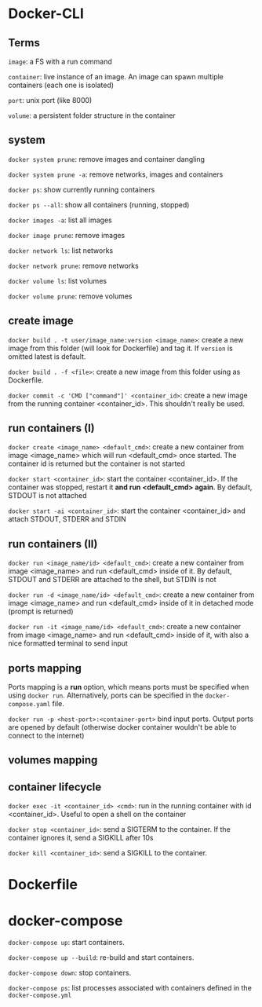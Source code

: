 # Docker-CLI

## Terms

`image`:  a FS with a run command

`container`: live instance of an image. An image can spawn multiple containers (each one is isolated) 

`port`: unix port (like 8000)

`volume`: a persistent folder structure in the container

## system
`docker system prune`: remove images and container dangling

`docker system prune -a`: remove networks, images and containers
 
`docker ps`: show currently running containers
 
`docker ps --all`: show all containers (running, stopped)
 
`docker images -a`: list all images 

`docker image prune`: remove images

`docker network ls`: list networks

`docker network prune`: remove networks

`docker volume ls`: list volumes

`docker volume prune`: remove volumes
 
 ## create image
 `docker build . -t user/image_name:version <image_name>`: create a new image from this folder (will look for Dockerfile) and tag it. If `version` is omitted latest is default.
 
`docker build . -f <file>`: create a new image from this folder using <file> as Dockerfile.
 
`docker commit -c 'CMD ["command"]' <container_id>`: create a new image from the running container <container_id>. This shouldn't really be used.
 
 ## run containers (I)
 
 `docker create <image_name> <default_cmd>`: create a new container from image <image_name> which will run <default_cmd> once started. The container id is returned but the container is not started
 
 `docker start <container_id>`: start the container <container_id>. If the container was stopped, restart it **and run <default_cmd> again**. By default, STDOUT is not attached
 
 `docker start -ai <container_id>`: start the container <container_id> and attach STDOUT, STDERR and STDIN
  
 
 ## run containers (II)
 
 `docker run <image_name/id> <default_cmd>`: create a new container from image <image_name> and run <default_cmd> inside of it. By default, STDOUT and STDERR are attached to the shell, but STDIN is not
 
 `docker run -d <image_name/id> <default_cmd>`: create a new container from image <image_name> and run <default_cmd> inside of it in detached mode (prompt is returned)
 
 
 `docker run -it <image_name/id> <default_cmd>`: create a new container from image <image_name> and run <default_cmd> inside of it, with also a nice formatted terminal to send input
 
 ## ports mapping
 Ports mapping is a **run** option, which means ports must be specified when using `docker run`. Alternatively, ports can be specified in the `docker-compose.yaml` file.
 
 `docker run -p <host-port>:<container-port>` bind input ports. Output ports are opened by default (otherwise docker container wouldn't be able to connect to the internet)
 
 
 
 ## volumes mapping
 
 ## container lifecycle
 
 `docker exec -it <container_id> <cmd>`: run <cmd> in the running container with id <container_id>. Useful to open a shell on the container 
 
 `docker stop <container_id>`: send a SIGTERM to the container. If the container ignores it, send a SIGKILL after 10s
 
 `docker kill <container_id>`: send a SIGKILL to the container.
 
 # Dockerfile
 
 
 # docker-compose
 
`docker-compose up`: start containers.
 
`docker-compose up --build`: re-build and start containers.

`docker-compose down`: stop containers.

`docker-compose ps`: list processes associated with containers defined in the `docker-compose.yml`

